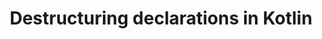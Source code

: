 ---
title: Destructuring declarations in Kotlin
categories: post

external: true
blog: Medium
permalink: https://medium.com/@sathawale27/destructuring-declarations-in-kotlin-137a41ec724a
---